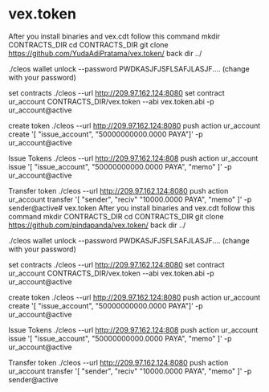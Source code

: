 # vex.token
After you install binaries and vex.cdt
follow this command
mkdir CONTRACTS_DIR
cd CONTRACTS_DIR
git clone https://github.com/YudaAdiPratama/vex.token/
back dir ../

./cleos wallet unlock --password PWDKASJFJSFLSAFJLASJF.... (change with your password)

set contracts
./cleos --url http://209.97.162.124:8080 set contract ur_account CONTRACTS_DIR/vex.token --abi vex.token.abi -p ur_account@active

create token
./cleos --url http://209.97.162.124:8080 push action ur_account create '[ "issue_account", "50000000000.0000 PAYA"]' -p ur_account@active

Issue Tokens
./cleos --url http://209.97.162.124:808 push action ur_account issue '[ "issue_account", "50000000000.0000 PAYA", "memo" ]' -p ur_account@active

Transfer token
./cleos --url http://209.97.162.124:8080 push action ur_account transfer '[ "sender", "reciv" "10000.0000 PAYA", "memo" ]' -p sender@active# vex.token
After you install binaries and vex.cdt
follow this command
mkdir CONTRACTS_DIR
cd CONTRACTS_DIR
git clone https://github.com/pindapanda/vex.token/
back dir ../

./cleos wallet unlock --password PWDKASJFJSFLSAFJLASJF.... (change with your password)

set contracts
./cleos --url http://209.97.162.124:8080 set contract ur_account CONTRACTS_DIR/vex.token --abi vex.token.abi -p ur_account@active

create token
./cleos --url http://209.97.162.124:8080 push action ur_account create '[ "issue_account", "50000000000.0000 PAYA"]' -p ur_account@active

Issue Tokens
./cleos --url http://209.97.162.124:808 push action ur_account issue '[ "issue_account", "50000000000.0000 PAYA", "memo" ]' -p ur_account@active

Transfer token
./cleos --url http://209.97.162.124:8080 push action ur_account transfer '[ "sender", "reciv" "10000.0000 PAYA", "memo" ]' -p sender@active

